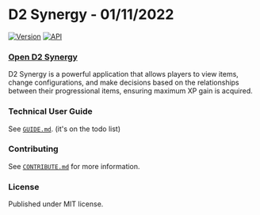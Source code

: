 # D2 Synergy - 01/11/2022

[![Version](https://img.shields.io/badge/Version-ALPHA-yellow)](https://github.com/brendanprice2003/D2Synergy_v0.3)
[![API](https://img.shields.io/badge/API-Bungie.net-blue)](https://bungie-net.github.io/multi/index.html)

### [Open D2 Synergy](https://d2synergy.com/)

D2 Synergy is a powerful application that allows players to view items, change configurations, and make decisions based on the relationships between their progressional items, ensuring maximum XP gain is acquired.

### Technical User Guide

See [`GUIDE.md`](https://github.com/brendanprice2003/D2-Synergy/wiki). (it's on the todo list)

### Contributing

See [`CONTRIBUTE.md`](https://github.com/brendanprice2003/D2-Synergy/blob/main/CONTRIBUTING.md) for more information.

### License

Published under MIT license.
